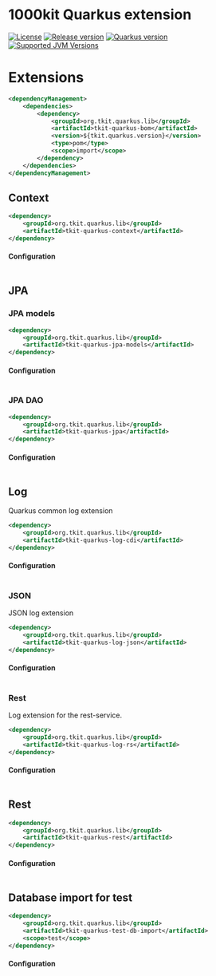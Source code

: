 
# 1000kit Quarkus extension

[![License](https://img.shields.io/github/license/quarkusio/quarkus?style=for-the-badge&logo=apache)](https://www.apache.org/licenses/LICENSE-2.0)
[![Release version](https://img.shields.io/maven-central/v/org.tkit.quarkus.lib/tkit-quarkus-bom?logo=apache-maven&style=for-the-badge&label=Release)](https://search.maven.org/artifact/org.tkit.quarkus.lib/tkit-quarkus-bom)
[![Quarkus version](https://img.shields.io/maven-central/v/io.quarkus/quarkus-bom?logo=apache-maven&style=for-the-badge&label=Quarkus)](https://search.maven.org/artifact/io.quarkus/quarkus-bom)
[![Supported JVM Versions](https://img.shields.io/badge/JVM-17-brightgreen.svg?style=for-the-badge&logo=Java)](https://openjdk.org/projects/jdk/17/)

# Extensions

```xml
<dependencyManagement>
    <dependencies>
        <dependency>
            <groupId>org.tkit.quarkus.lib</groupId>
            <artifactId>tkit-quarkus-bom</artifactId>
            <version>${tkit.quarkus.version}</version>
            <type>pom</type>
            <scope>import</scope>
        </dependency>
    </dependencies>
</dependencyManagement>
```

## Context
```xml
<dependency>
    <groupId>org.tkit.quarkus.lib</groupId>
    <artifactId>tkit-quarkus-context</artifactId>
</dependency>
```
#### Configuration
```properties

```

## JPA

### JPA models
```xml
<dependency>
    <groupId>org.tkit.quarkus.lib</groupId>
    <artifactId>tkit-quarkus-jpa-models</artifactId>
</dependency>
```
#### Configuration
```properties

```

### JPA DAO
```xml
<dependency>
    <groupId>org.tkit.quarkus.lib</groupId>
    <artifactId>tkit-quarkus-jpa</artifactId>
</dependency>
```

#### Configuration
```properties

```

## Log
Quarkus common log extension
```xml
<dependency>
    <groupId>org.tkit.quarkus.lib</groupId>
    <artifactId>tkit-quarkus-log-cdi</artifactId>
</dependency>
```
#### Configuration
```properties

```

### JSON

JSON log extension
```xml
<dependency>
    <groupId>org.tkit.quarkus.lib</groupId>
    <artifactId>tkit-quarkus-log-json</artifactId>
</dependency>
```
#### Configuration
```properties

```

### Rest
Log extension for the rest-service.
```xml
<dependency>
    <groupId>org.tkit.quarkus.lib</groupId>
    <artifactId>tkit-quarkus-log-rs</artifactId>
</dependency>
```
#### Configuration
```properties

```

## Rest

```xml
<dependency>
    <groupId>org.tkit.quarkus.lib</groupId>
    <artifactId>tkit-quarkus-rest</artifactId>
</dependency>
```
#### Configuration
```properties

```

## Database import for test
```xml
<dependency>
    <groupId>org.tkit.quarkus.lib</groupId>
    <artifactId>tkit-quarkus-test-db-import</artifactId>
    <scope>test</scope>
</dependency>
```
#### Configuration
```properties

```

